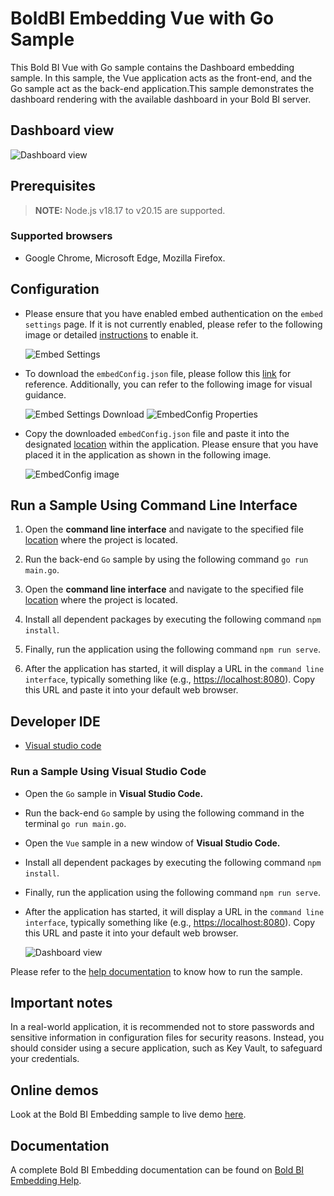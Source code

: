 # BoldBI Embedding Vue with Go Sample

This Bold BI Vue with Go sample contains the Dashboard embedding sample. In this sample, the Vue application acts as the front-end, and the Go sample act as the back-end application.This sample demonstrates the dashboard rendering with the available dashboard in your Bold BI server.

## Dashboard view

   ![Dashboard view](https://github.com/boldbi/vue-with-go-sample/assets/129486688/381aa89c-6870-4489-a744-c3617abc7646)

## Prerequisites

 > **NOTE:** Node.js v18.17 to v20.15 are supported.

### Supported browsers
  
* Google Chrome, Microsoft Edge, Mozilla Firefox.

## Configuration

* Please ensure that you have enabled embed authentication on the `embed settings` page. If it is not currently enabled, please refer to the following image or detailed [instructions](https://help.boldbi.com/site-administration/embed-settings/#get-embed-secret-code?utm_source=github&utm_medium=backlinks) to enable it.

    ![Embed Settings](https://github.com/boldbi/aspnet-core-sample/assets/91586758/b3a81978-9eb4-42b2-92bb-d1e2735ab007)

* To download the `embedConfig.json` file, please follow this [link](https://help.boldbi.com/site-administration/embed-settings/#get-embed-configuration-file?utm_source=github&utm_medium=backlinks) for reference. Additionally, you can refer to the following image for visual guidance.

    ![Embed Settings Download](https://github.com/boldbi/aspnet-core-sample/assets/91586758/d27d4cfc-6a3e-4c34-975e-f5f22dea6172)
    ![EmbedConfig Properties](https://github.com/boldbi/aspnet-core-sample/assets/91586758/d6ce925a-0d4c-45d2-817e-24d6d59e0d63)

* Copy the downloaded `embedConfig.json` file and paste it into the designated [location](https://github.com/boldbi/vue-with-go-sample/tree/master/Go) within the application. Please ensure that you have placed it in the application as shown in the following image.

   ![EmbedConfig image](https://github.com/boldbi/vue-with-go-sample/assets/129486688/bf994470-ed88-46e3-9b3e-2c941d42a2a6)

## Run a Sample Using Command Line Interface

  1. Open the **command line interface** and navigate to the specified file [location](https://github.com/boldbi/vue-with-go-sample/tree/master/Go) where the project is located.

  2. Run the back-end `Go` sample by using the following command `go run main.go`.

  3. Open the **command line interface** and navigate to the specified file [location](https://github.com/boldbi/vue-with-go-sample/tree/master/Vue) where the project is located.

  4. Install all dependent packages by executing the following command `npm install`.

  5. Finally, run the application using the following command `npm run serve`.

  6. After the application has started, it will display a URL in the `command line interface`, typically something like (e.g., <https://localhost:8080>). Copy this URL and paste it into your default web browser.

## Developer IDE

* [Visual studio code](https://code.visualstudio.com/download)

### Run a Sample Using Visual Studio Code

* Open the `Go` sample in **Visual Studio Code.**

* Run the back-end `Go` sample by using the following command in the terminal `go run main.go`.

* Open the `Vue` sample in a new window of **Visual Studio Code.**

* Install all dependent packages by executing the following command `npm install`.

* Finally, run the application using the following command `npm run serve`.

* After the application has started, it will display a URL in the `command line interface`, typically something like (e.g., <https://localhost:8080>). Copy this URL and paste it into your default web browser.

   ![Dashboard view](https://github.com/boldbi/vue-with-go-sample/assets/129486688/381aa89c-6870-4489-a744-c3617abc7646)

Please refer to the [help documentation](https://help.boldbi.com/embedding-options/embedding-sdk/samples/vuejs-with-go/#how-to-run-the-sample?utm_source=github&utm_medium=backlinks) to know how to run the sample.

## Important notes

In a real-world application, it is recommended not to store passwords and sensitive information in configuration files for security reasons. Instead, you should consider using a secure application, such as Key Vault, to safeguard your credentials.

## Online demos

Look at the Bold BI Embedding sample to live demo [here](https://samples.boldbi.com/embed?utm_source=github&utm_medium=backlinks).

## Documentation

A complete Bold BI Embedding documentation can be found on [Bold BI Embedding Help](https://help.boldbi.com/embedded-bi/javascript-based/?utm_source=github&utm_medium=backlinks).
